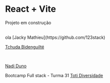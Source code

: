 # React + Vite

Projeto em construção
 
<br />
ola
[Jacky Mathieu](https://github.com/123stack)

<br />

[Tchuda  Bidenguilté](https://github.com/Oneboy97)

<br />

[Nadi Duno](https://github.com/nadiduno/)

Bootcamp Full stack - Turma 31 [Toti Diversidade](https://totidiversidade.com.br/)
